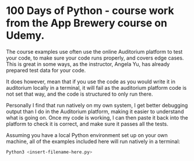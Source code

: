 # 100 Days of Python - course work from the App Brewery course on Udemy.

The course examples use often use the online Auditorium platform to test your code, to make sure your code runs properly, and covers edge cases. This is great in some ways, as the instructor, Angela Yu, has already prepared test data for your code.

It does however, mean that if you use the code as you would write it in auditorium locally in a terminal, it will fail as the auditorium platform code is not set that way, and the code is structured to only run there.

Personally I find that run natively on my own system, I get better debugging output than I do in the Auditorium platform, making it easier to understand what is going on. Once my code is working, I can then paste it back into the platform to check it is correct, and make sure it passes all the tests.

Assuming you have a local Python environment set up on your own machine, all of the examples included here will run natively in a terminal:

```bash
Python3 <insert-filename-here.py>
```
